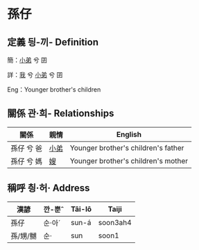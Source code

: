 # 孫仔
## 定義 딍-끼- Definition
簡：[小弟](member6.md) 兮 囝

詳：[我](member1.md) 兮 [小弟](member6.md) 兮 囝

Eng：Younger brother's children

## 關係 관·희- Relationships

關係 | 親情 | English
--- | --- | --- 
孫仔 兮 爸 | [小弟](member6.md) | Younger brother's children's father
孫仔 兮 媽 | [嫂](member69.md) | Younger brother's children's mother


## 稱呼 칑·허· Address

漢諺 | 깐-뿐ˆ | Tâi-lô | Taiji
--- | --- | --- | --- 
孫仔 | 순·아ˊ | sun-á | soon3ah4 
孫/甥/嬲 | 순· | sun | soon1 
